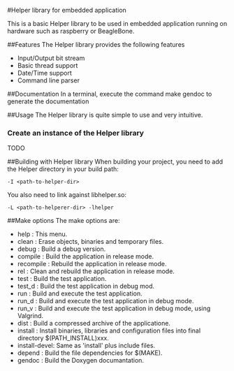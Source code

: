
#Helper library for embedded application

This is a basic Helper library to be used in embedded application running on hardware such as raspberry or BeagleBone.

##Features
The Helper library provides the following features
* Input/Output bit stream
* Basic thread support
* Date/Time support
* Command line parser

##Documentation
In a terminal, execute the command make gendoc to generate the documentation

##Usage
The Helper library is quite simple to use and very intuitive.

### Create an instance of the Helper library
TODO

##Building with Helper library
When building your project, you need to add the Helper directory in your build path:

```
-I <path-to-helper-dir>
```

You also need to link against libhelper.so:

```
-L <path-to-helperer-dir> -lhelper
```

##Make options
The make options are:
  - help         : This menu.
  - clean        : Erase objects, binaries and temporary files.
  - debug        : Build a debug version.
  - compile      : Build the application in release mode.
  - recompile    : Rebuild the application in release mode.
  - rel          : Clean and rebuild the application in release mode.
  - test         : Build the test application.
  - test_d       : Build the test application in debug mod.
  - run          : Build and execute the test application.
  - run_d        : Build and execute the test application in debug mode.
  - run_v        : Build and execute the test application in debug mode, using Valgrind.
  - dist         : Build a compressed archive of the applicatione.
  - install      : Install binaries, libraries and configuration files into final directory $(PATH_INSTALL)xxx.
  - install-devel: Same as 'install' plus include files.
  - depend       : Build the file dependencies for $(MAKE).
  - gendoc       : Build the Doxygen documantation.
